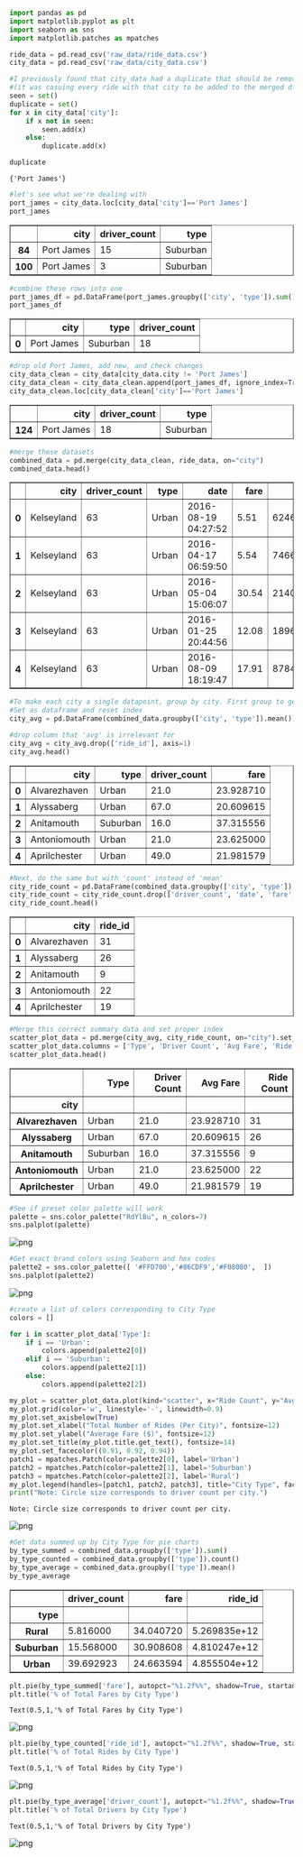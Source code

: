 

```python
import pandas as pd
import matplotlib.pyplot as plt
import seaborn as sns
import matplotlib.patches as mpatches
```


```python
ride_data = pd.read_csv('raw_data/ride_data.csv')
city_data = pd.read_csv('raw_data/city_data.csv')
```


```python
#I previously found that city_data had a duplicate that should be removed before merging 
#(it was casuing every ride with that city to be added to the merged df twice)
seen = set()
duplicate = set()
for x in city_data['city']:
    if x not in seen:
        seen.add(x)
    else: 
        duplicate.add(x)

duplicate
```




    {'Port James'}




```python
#let's see what we're dealing with
port_james = city_data.loc[city_data['city']=='Port James']
port_james
```




<div>
<style scoped>
    .dataframe tbody tr th:only-of-type {
        vertical-align: middle;
    }

    .dataframe tbody tr th {
        vertical-align: top;
    }

    .dataframe thead th {
        text-align: right;
    }
</style>
<table border="1" class="dataframe">
  <thead>
    <tr style="text-align: right;">
      <th></th>
      <th>city</th>
      <th>driver_count</th>
      <th>type</th>
    </tr>
  </thead>
  <tbody>
    <tr>
      <th>84</th>
      <td>Port James</td>
      <td>15</td>
      <td>Suburban</td>
    </tr>
    <tr>
      <th>100</th>
      <td>Port James</td>
      <td>3</td>
      <td>Suburban</td>
    </tr>
  </tbody>
</table>
</div>




```python
#combine these rows into one
port_james_df = pd.DataFrame(port_james.groupby(['city', 'type']).sum()).reset_index()
port_james_df
```




<div>
<style scoped>
    .dataframe tbody tr th:only-of-type {
        vertical-align: middle;
    }

    .dataframe tbody tr th {
        vertical-align: top;
    }

    .dataframe thead th {
        text-align: right;
    }
</style>
<table border="1" class="dataframe">
  <thead>
    <tr style="text-align: right;">
      <th></th>
      <th>city</th>
      <th>type</th>
      <th>driver_count</th>
    </tr>
  </thead>
  <tbody>
    <tr>
      <th>0</th>
      <td>Port James</td>
      <td>Suburban</td>
      <td>18</td>
    </tr>
  </tbody>
</table>
</div>




```python
#drop old Port James, add new, and check changes
city_data_clean = city_data[city_data.city != 'Port James']
city_data_clean = city_data_clean.append(port_james_df, ignore_index=True)
city_data_clean.loc[city_data_clean['city']=='Port James']
```




<div>
<style scoped>
    .dataframe tbody tr th:only-of-type {
        vertical-align: middle;
    }

    .dataframe tbody tr th {
        vertical-align: top;
    }

    .dataframe thead th {
        text-align: right;
    }
</style>
<table border="1" class="dataframe">
  <thead>
    <tr style="text-align: right;">
      <th></th>
      <th>city</th>
      <th>driver_count</th>
      <th>type</th>
    </tr>
  </thead>
  <tbody>
    <tr>
      <th>124</th>
      <td>Port James</td>
      <td>18</td>
      <td>Suburban</td>
    </tr>
  </tbody>
</table>
</div>




```python
#merge these datasets
combined_data = pd.merge(city_data_clean, ride_data, on="city")
combined_data.head()
```




<div>
<style scoped>
    .dataframe tbody tr th:only-of-type {
        vertical-align: middle;
    }

    .dataframe tbody tr th {
        vertical-align: top;
    }

    .dataframe thead th {
        text-align: right;
    }
</style>
<table border="1" class="dataframe">
  <thead>
    <tr style="text-align: right;">
      <th></th>
      <th>city</th>
      <th>driver_count</th>
      <th>type</th>
      <th>date</th>
      <th>fare</th>
      <th>ride_id</th>
    </tr>
  </thead>
  <tbody>
    <tr>
      <th>0</th>
      <td>Kelseyland</td>
      <td>63</td>
      <td>Urban</td>
      <td>2016-08-19 04:27:52</td>
      <td>5.51</td>
      <td>6246006544795</td>
    </tr>
    <tr>
      <th>1</th>
      <td>Kelseyland</td>
      <td>63</td>
      <td>Urban</td>
      <td>2016-04-17 06:59:50</td>
      <td>5.54</td>
      <td>7466473222333</td>
    </tr>
    <tr>
      <th>2</th>
      <td>Kelseyland</td>
      <td>63</td>
      <td>Urban</td>
      <td>2016-05-04 15:06:07</td>
      <td>30.54</td>
      <td>2140501382736</td>
    </tr>
    <tr>
      <th>3</th>
      <td>Kelseyland</td>
      <td>63</td>
      <td>Urban</td>
      <td>2016-01-25 20:44:56</td>
      <td>12.08</td>
      <td>1896987891309</td>
    </tr>
    <tr>
      <th>4</th>
      <td>Kelseyland</td>
      <td>63</td>
      <td>Urban</td>
      <td>2016-08-09 18:19:47</td>
      <td>17.91</td>
      <td>8784212854829</td>
    </tr>
  </tbody>
</table>
</div>




```python
#To make each city a single datapoint, group by city. First group to get avg fare and total driver count.
#Set as dataframe and reset index
city_avg = pd.DataFrame(combined_data.groupby(['city', 'type']).mean()).reset_index()

#drop column that 'avg' is irrelevant for
city_avg = city_avg.drop(['ride_id'], axis=1)
city_avg.head()
```




<div>
<style scoped>
    .dataframe tbody tr th:only-of-type {
        vertical-align: middle;
    }

    .dataframe tbody tr th {
        vertical-align: top;
    }

    .dataframe thead th {
        text-align: right;
    }
</style>
<table border="1" class="dataframe">
  <thead>
    <tr style="text-align: right;">
      <th></th>
      <th>city</th>
      <th>type</th>
      <th>driver_count</th>
      <th>fare</th>
    </tr>
  </thead>
  <tbody>
    <tr>
      <th>0</th>
      <td>Alvarezhaven</td>
      <td>Urban</td>
      <td>21.0</td>
      <td>23.928710</td>
    </tr>
    <tr>
      <th>1</th>
      <td>Alyssaberg</td>
      <td>Urban</td>
      <td>67.0</td>
      <td>20.609615</td>
    </tr>
    <tr>
      <th>2</th>
      <td>Anitamouth</td>
      <td>Suburban</td>
      <td>16.0</td>
      <td>37.315556</td>
    </tr>
    <tr>
      <th>3</th>
      <td>Antoniomouth</td>
      <td>Urban</td>
      <td>21.0</td>
      <td>23.625000</td>
    </tr>
    <tr>
      <th>4</th>
      <td>Aprilchester</td>
      <td>Urban</td>
      <td>49.0</td>
      <td>21.981579</td>
    </tr>
  </tbody>
</table>
</div>




```python
#Next, do the same but with 'count' instead of 'mean'
city_ride_count = pd.DataFrame(combined_data.groupby(['city', 'type']).count()).reset_index()
city_ride_count = city_ride_count.drop(['driver_count', 'date', 'fare', 'type'], axis=1)
city_ride_count.head()
```




<div>
<style scoped>
    .dataframe tbody tr th:only-of-type {
        vertical-align: middle;
    }

    .dataframe tbody tr th {
        vertical-align: top;
    }

    .dataframe thead th {
        text-align: right;
    }
</style>
<table border="1" class="dataframe">
  <thead>
    <tr style="text-align: right;">
      <th></th>
      <th>city</th>
      <th>ride_id</th>
    </tr>
  </thead>
  <tbody>
    <tr>
      <th>0</th>
      <td>Alvarezhaven</td>
      <td>31</td>
    </tr>
    <tr>
      <th>1</th>
      <td>Alyssaberg</td>
      <td>26</td>
    </tr>
    <tr>
      <th>2</th>
      <td>Anitamouth</td>
      <td>9</td>
    </tr>
    <tr>
      <th>3</th>
      <td>Antoniomouth</td>
      <td>22</td>
    </tr>
    <tr>
      <th>4</th>
      <td>Aprilchester</td>
      <td>19</td>
    </tr>
  </tbody>
</table>
</div>




```python
#Merge this correct summary data and set proper index
scatter_plot_data = pd.merge(city_avg, city_ride_count, on="city").set_index('city')
scatter_plot_data.columns = ['Type', 'Driver Count', 'Avg Fare', 'Ride Count']
scatter_plot_data.head()
```




<div>
<style scoped>
    .dataframe tbody tr th:only-of-type {
        vertical-align: middle;
    }

    .dataframe tbody tr th {
        vertical-align: top;
    }

    .dataframe thead th {
        text-align: right;
    }
</style>
<table border="1" class="dataframe">
  <thead>
    <tr style="text-align: right;">
      <th></th>
      <th>Type</th>
      <th>Driver Count</th>
      <th>Avg Fare</th>
      <th>Ride Count</th>
    </tr>
    <tr>
      <th>city</th>
      <th></th>
      <th></th>
      <th></th>
      <th></th>
    </tr>
  </thead>
  <tbody>
    <tr>
      <th>Alvarezhaven</th>
      <td>Urban</td>
      <td>21.0</td>
      <td>23.928710</td>
      <td>31</td>
    </tr>
    <tr>
      <th>Alyssaberg</th>
      <td>Urban</td>
      <td>67.0</td>
      <td>20.609615</td>
      <td>26</td>
    </tr>
    <tr>
      <th>Anitamouth</th>
      <td>Suburban</td>
      <td>16.0</td>
      <td>37.315556</td>
      <td>9</td>
    </tr>
    <tr>
      <th>Antoniomouth</th>
      <td>Urban</td>
      <td>21.0</td>
      <td>23.625000</td>
      <td>22</td>
    </tr>
    <tr>
      <th>Aprilchester</th>
      <td>Urban</td>
      <td>49.0</td>
      <td>21.981579</td>
      <td>19</td>
    </tr>
  </tbody>
</table>
</div>




```python
#See if preset color palette will work
palette = sns.color_palette("RdYlBu", n_colors=7)
sns.palplot(palette)
```


![png](output_10_0.png)



```python
#Get exact brand colors using Seaborn and hex codes
palette2 = sns.color_palette([ '#FFD700','#86CDF9','#F08080',  ])
sns.palplot(palette2)
```


![png](output_11_0.png)



```python
#create a list of colors corresponding to City Type
colors = []

for i in scatter_plot_data['Type']:
    if i == 'Urban':
        colors.append(palette2[0])
    elif i == 'Suburban':
        colors.append(palette2[1])
    else:
        colors.append(palette2[2])
```


```python
my_plot = scatter_plot_data.plot(kind="scatter", x="Ride Count", y="Avg Fare", grid=True, c=colors, figsize=(12,6), title="Pyber Ride Sharing Data 2016", edgecolors='black', alpha=0.8, sizes=(scatter_plot_data['Driver Count']*10)-9)
my_plot.grid(color='w', linestyle='-', linewidth=0.9)
my_plot.set_axisbelow(True)
my_plot.set_xlabel("Total Number of Rides (Per City)", fontsize=12)
my_plot.set_ylabel("Average Fare ($)", fontsize=12)
my_plot.set_title(my_plot.title.get_text(), fontsize=14)
my_plot.set_facecolor((0.91, 0.92, 0.94))
patch1 = mpatches.Patch(color=palette2[0], label='Urban')
patch2 = mpatches.Patch(color=palette2[1], label='Suburban')
patch3 = mpatches.Patch(color=palette2[2], label='Rural')
my_plot.legend(handles=[patch1, patch2, patch3], title="City Type", facecolor='none', fontsize=10)
print("Note: Circle size corresponds to driver count per city.")
```

    Note: Circle size corresponds to driver count per city.
    


![png](output_13_1.png)



```python
#Get data summed up by City Type for pie charts
by_type_summed = combined_data.groupby(['type']).sum()
by_type_counted = combined_data.groupby(['type']).count()
by_type_average = combined_data.groupby(['type']).mean()
by_type_average
```




<div>
<style scoped>
    .dataframe tbody tr th:only-of-type {
        vertical-align: middle;
    }

    .dataframe tbody tr th {
        vertical-align: top;
    }

    .dataframe thead th {
        text-align: right;
    }
</style>
<table border="1" class="dataframe">
  <thead>
    <tr style="text-align: right;">
      <th></th>
      <th>driver_count</th>
      <th>fare</th>
      <th>ride_id</th>
    </tr>
    <tr>
      <th>type</th>
      <th></th>
      <th></th>
      <th></th>
    </tr>
  </thead>
  <tbody>
    <tr>
      <th>Rural</th>
      <td>5.816000</td>
      <td>34.040720</td>
      <td>5.269835e+12</td>
    </tr>
    <tr>
      <th>Suburban</th>
      <td>15.568000</td>
      <td>30.908608</td>
      <td>4.810247e+12</td>
    </tr>
    <tr>
      <th>Urban</th>
      <td>39.692923</td>
      <td>24.663594</td>
      <td>4.855504e+12</td>
    </tr>
  </tbody>
</table>
</div>




```python
plt.pie(by_type_summed['fare'], autopct="%1.2f%%", shadow=True, startangle=150, colors=palette2, labels=['Rural', 'Suburban', 'Urban'], explode=[0, 0, 0.1])
plt.title('% of Total Fares by City Type')
```




    Text(0.5,1,'% of Total Fares by City Type')




![png](output_15_1.png)



```python
plt.pie(by_type_counted['ride_id'], autopct="%1.2f%%", shadow=True, startangle=150, colors=palette2, labels=['Rural', 'Suburban', 'Urban'], explode=[0, 0, 0.1])
plt.title('% of Total Rides by City Type')
```




    Text(0.5,1,'% of Total Rides by City Type')




![png](output_16_1.png)



```python
plt.pie(by_type_average['driver_count'], autopct="%1.2f%%", shadow=True, startangle=150, colors=palette2, labels=['Rural', 'Suburban', 'Urban'], explode=[0, 0, 0.1])
plt.title('% of Total Drivers by City Type')
```




    Text(0.5,1,'% of Total Drivers by City Type')




![png](output_17_1.png)

